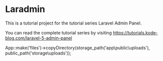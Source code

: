 # Laradmin
This is a tutorial project for the tutorial series Laravel Admin Panel.

You can read the complete tutorial series by visiting https://tutorials.kode-blog.com/laravel-5-admin-panel

App::make('files')->copyDirectory(storage_path('app\public\uploads'), public_path('storage\uploads'));